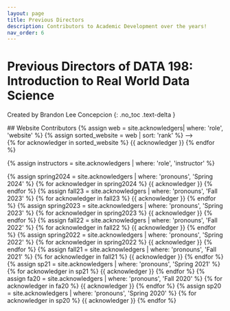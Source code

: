 ```yaml
---
layout: page
title: Previous Directors
description: Contributors to Academic Development over the years!
nav_order: 6
---
```


# Previous Directors of DATA 198: Introduction to Real World Data Science 
Created by Brandon Lee Concepcion
{: .no_toc .text-delta }

<!-->
## Website Contributors
{% assign web = site.acknowledgers| where: 'role', 'website' %}
{% assign sorted_website = web | sort: 'rank' %}
-->

<div class="role flex">
{% for acknowledger in sorted_website %}
{{ acknowledger }}
{% endfor %}
</div>


{% assign instructors = site.acknowledgers | where: 'role', 'instructor' %}

<div class="role flex">
{% assign spring2024 = site.acknowledgers | where: 'pronouns', 'Spring 2024' %}
  {% for acknowledger in spring2024 %}
    {{ acknowledger }}
  {% endfor %}
{% assign fall23 = site.acknowledgers | where: 'pronouns', 'Fall 2023' %}
  {% for acknowledger in fall23 %}
    {{ acknowledger }}
  {% endfor %}
{% assign spring2023 = site.acknowledgers | where: 'pronouns', 'Spring 2023' %}
  {% for acknowledger in spring2023 %}
    {{ acknowledger }}
  {% endfor %}
{% assign fall22 = site.acknowledgers | where: 'pronouns', 'Fall 2022' %}
  {% for acknowledger in fall22 %}
    {{ acknowledger }}
  {% endfor %}
{% assign spring2022 = site.acknowledgers | where: 'pronouns', 'Spring 2022' %}
  {% for acknowledger in spring2022 %}
    {{ acknowledger }}
  {% endfor %}
{% assign fall21 = site.acknowledgers | where: 'pronouns', 'Fall 2021' %}
  {% for acknowledger in fall21 %}
    {{ acknowledger }}
  {% endfor %}
</div>

<div class="role flex">
{% assign sp21 = site.acknowledgers | where: 'pronouns', 'Spring 2021' %}
  {% for acknowledger in sp21 %}
    {{ acknowledger }}
  {% endfor %}
{% assign fa20 = site.acknowledgers | where: 'pronouns', 'Fall 2020' %}
  {% for acknowledger in fa20 %}
    {{ acknowledger }}
  {% endfor %}
{% assign sp20 = site.acknowledgers | where: 'pronouns', 'Spring 2020' %}
  {% for acknowledger in sp20 %}
    {{ acknowledger }}
  {% endfor %}
</div>
